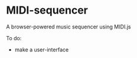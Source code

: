 MIDI-sequencer
==============

A browser-powered music sequencer using MIDI.js


To do:

* make a user-interface
